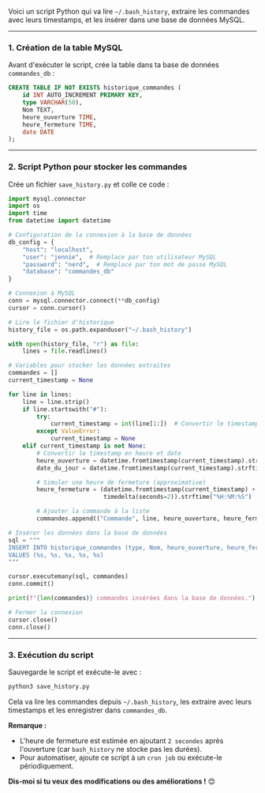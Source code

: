 Voici un script Python qui va lire `~/.bash_history`, extraire les commandes avec leurs timestamps, et les insérer dans une base de données MySQL.  

---

### **1. Création de la table MySQL**
Avant d'exécuter le script, crée la table dans ta base de données `commandes_db` :  
```sql
CREATE TABLE IF NOT EXISTS historique_commandes (
    id INT AUTO_INCREMENT PRIMARY KEY,
    type VARCHAR(50),
    Nom TEXT,
    heure_ouverture TIME,
    heure_fermeture TIME,
    date DATE
);
```
---

### **2. Script Python pour stocker les commandes**
Crée un fichier `save_history.py` et colle ce code :  
```python
import mysql.connector
import os
import time
from datetime import datetime

# Configuration de la connexion à la base de données
db_config = {
    "host": "localhost",
    "user": "jennie",  # Remplace par ton utilisateur MySQL
    "password": "nerd",  # Remplace par ton mot de passe MySQL
    "database": "commandes_db"
}

# Connexion à MySQL
conn = mysql.connector.connect(**db_config)
cursor = conn.cursor()

# Lire le fichier d'historique
history_file = os.path.expanduser("~/.bash_history")

with open(history_file, "r") as file:
    lines = file.readlines()

# Variables pour stocker les données extraites
commandes = []
current_timestamp = None

for line in lines:
    line = line.strip()
    if line.startswith("#"):
        try:
            current_timestamp = int(line[1:])  # Convertir le timestamp Unix
        except ValueError:
            current_timestamp = None
    elif current_timestamp is not None:
        # Convertir le timestamp en heure et date
        heure_ouverture = datetime.fromtimestamp(current_timestamp).strftime("%H:%M:%S")
        date_du_jour = datetime.fromtimestamp(current_timestamp).strftime("%Y-%m-%d")

        # Simuler une heure de fermeture (approximative)
        heure_fermeture = (datetime.fromtimestamp(current_timestamp) + 
                           timedelta(seconds=2)).strftime("%H:%M:%S")

        # Ajouter la commande à la liste
        commandes.append(("Commande", line, heure_ouverture, heure_fermeture, date_du_jour))

# Insérer les données dans la base de données
sql = """
INSERT INTO historique_commandes (type, Nom, heure_ouverture, heure_fermeture, date)
VALUES (%s, %s, %s, %s, %s)
"""

cursor.executemany(sql, commandes)
conn.commit()

print(f"{len(commandes)} commandes insérées dans la base de données.")

# Fermer la connexion
cursor.close()
conn.close()
```
---

### **3. Exécution du script**
Sauvegarde le script et exécute-le avec :  
```bash
python3 save_history.py
```
Cela va lire les commandes depuis `~/.bash_history`, les extraire avec leurs timestamps et les enregistrer dans `commandes_db`.  

**Remarque :**  
- L'heure de fermeture est estimée en ajoutant `2 secondes` après l'ouverture (car `bash_history` ne stocke pas les durées).  
- Pour automatiser, ajoute ce script à un `cron job` ou exécute-le périodiquement.  

**Dis-moi si tu veux des modifications ou des améliorations !** 😊